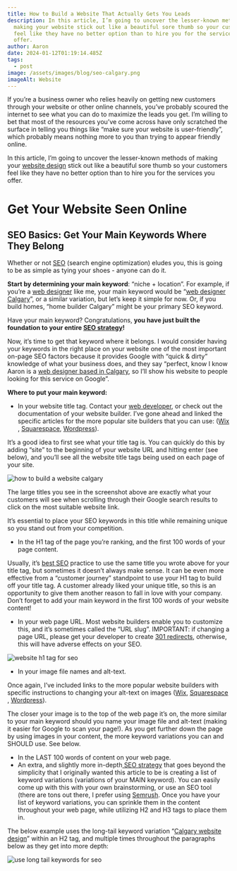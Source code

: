 ```yaml
---
title: How to Build a Website That Actually Gets You Leads
description: In this article, I’m going to uncover the lesser-known methods of
  making your website stick out like a beautiful sore thumb so your customers
  feel like they have no better option than to hire you for the services you
  offer.
author: Aaron
date: 2024-01-12T01:19:14.485Z
tags:
  - post
image: /assets/images/blog/seo-calgary.png
imageAlt: Website
---
```

If you’re a business owner who relies heavily on getting new customers through your website or other online channels, you’ve probably scoured the internet to see what you can do to maximize the leads you get. I’m willing to bet that most of the resources you’ve come across have only scratched the surface in telling you things like “make sure your website is user-friendly”, which probably means nothing more to you than trying to appear friendly online.

In this article, I’m going to uncover the lesser-known methods of making your [website design](https://aarontonner.com/services/web-design-calgary/) stick out like a beautiful sore thumb so your customers feel like they have no better option than to hire you for the services you offer.

# Get Your Website Seen Online 

## SEO Basics: Get Your Main Keywords Where They Belong

Whether or not [SEO](https://aarontonner.com/services/calgary-seo-services/) (search engine optimization) eludes you, this is going to be as simple as tying your shoes - anyone can do it. 

**Start by determining your main keyword**: “niche + location”. For example, if you’re a [web designer](https://aarontonner.com/services/web-design-calgary/) like me, your main keyword would be “[web designer Calgary](https://aarontonner.com/services/web-design-calgary/)”, or a similar variation, but let’s keep it simple for now. Or, if you build homes, “home builder Calgary” might be your primary SEO keyword.

Have your main keyword? Congratulations, **you have just built the foundation to your entire [SEO strategy](https://aarontonner.com/services/calgary-seo-services/)!**

Now, it’s time to get that keyword where it belongs. I would consider having your keywords in the right place on your website one of the most important on-page SEO factors because it provides Google with “quick & dirty” knowledge of what your business does, and they say “perfect, know I know Aaron is a [web designer based in Calgary](https://aarontonner.com/services/web-design-calgary/), so I’ll show his website to people looking for this service on Google”.

**Where to put your main keyword:**

* In your website title tag. Contact your [web developer](https://aarontonner.com/services/web-design-calgary/), or check out the documentation of your website builder. I’ve gone ahead and linked the specific articles for the more popular site builders that you can use: ([Wix ](https://support.wix.com/en/article/changing-the-title-in-the-browser-tab), [Squarespace](https://support.squarespace.com/hc/en-us/articles/206544147-Editing-page-titles), [Wordpress](https://wordpress.com/go/tutorials/how-to-add-edit-and-optimize-title-tags-on-wordpress-sites/)).

It’s a good idea to first see what your title tag is. You can quickly do this by adding “site” to the beginning of your website URL and hitting enter (see below), and you’ll see all the website title tags being used on each page of your site.

![how to build a website calgary](/assets/images/blog/how-to-build-a-website-calgary.png)

The large titles you see in the screenshot above are exactly what your customers will see when scrolling through their Google search results to click on the most suitable website link. 

It’s essential to place your SEO keywords in this title while remaining unique so you stand out from your competition.

* In the H1 tag of the page you’re ranking, and the first 100 words of your page content.

Usually, it’s [best SEO](https://aarontonner.com/services/calgary-seo-services/) practice to use the same title you wrote above for your title tag, but sometimes it doesn’t always make sense. It can be even more effective from a “customer journey” standpoint to use your H1 tag to build off your title tag. A customer already liked your unique title, so this is an opportunity to give them another reason to fall in love with your company. Don’t forget to add your main keyword in the first 100 words of your website content!

* In your web page URL. Most website builders enable you to customize this, and it’s sometimes called the “URL slug”. IMPORTANT: if changing a page URL, please get your developer to create [301 redirects](https://bloggingexperiment.com/understanding-401-301-and-302-redirects-and-how-it-affects-your-seo), otherwise, this will have adverse effects on your SEO.

![website h1 tag for seo](/assets/images/blog/website-page-h1-tag-for-seo.png)

* In your image file names and alt-text.

Once again, I’ve included links to the more popular website builders with specific instructions to changing your alt-text on images ([Wix](https://support.wix.com/en/article/optimizing-your-images-and-galleries-for-seo-alt-text), [Squarespace ](https://support.squarespace.com/hc/en-us/articles/206542357-Adding-alt-text-to-images), [Wordpress](https://make.wordpress.org/accessibility/handbook/content/alternative-text-for-images/)).

The closer your image is to the top of the web page it’s on, the more similar to your main keyword should you name your image file and alt-text (making it easier for Google to scan your page!). As you get further down the page by using images in your content, the more keyword variations you can and SHOULD use. See below.

* In the LAST 100 words of content on your web page.
* An extra, and slightly more in-depth[ SEO strategy](https://aarontonner.com/services/calgary-seo-services/) that goes beyond the simplicity that I originally wanted this article to be is creating a list of keyword variations (variations of your MAIN keyword). You can easily come up with this with your own brainstorming, or use an SEO tool (there are tons out there, I prefer using [Semrush](https://www.semrush.com/). Once you have your list of keyword variations, you can sprinkle them in the content throughout your web page, while utilizing H2 and H3 tags to place them in.

The below example uses the long-tail keyword variation “[Calgary website design](https://aarontonner.com/services/web-design-calgary/)” within an H2 tag, and multiple times throughout the paragraphs below as they get into more depth:

![use long tail keywords for seo](/assets/images/blog/use-long-tail-keywords-for-seo.png)